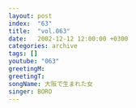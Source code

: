```yaml
---
layout: post
index:  "63"
title:  "vol.063"
date:   2002-12-12 12:00:00 +0300
categories: archive
tags: []
youtube: "063"
greetingM: 
greetingT: 
songName: 大阪で生まれた女
singer: BORO
---
```

